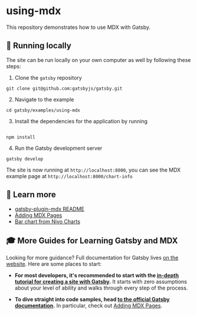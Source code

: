 # using-mdx

This repository demonstrates how to use MDX with Gatsby.

## 🔧 Running locally

The site can be run locally on your own computer as well by following these steps:

1. Clone the `gatsby` repository

```shell
git clone git@github.com:gatsbyjs/gatsby.git
```

2. Navigate to the example

```shell
cd gatsby/examples/using-mdx
```

3. Install the dependencies for the application by running

```shell

npm install

```

4. Run the Gatsby development server

```shell
gatsby develop
```

The site is now running at `http://localhost:8000`, you can see the MDX example page at `http://localhost:8000/chart-info`

## 🧰 Learn more

- [gatsby-plugin-mdx README](https://www.gatsbyjs.com/plugins/gatsby-plugin-mdx/)
- [Adding MDX Pages](https://www.gatsbyjs.com/docs/how-to/routing/mdx/)
- [Bar chart from Nivo Charts](https://nivo.rocks/bar/)

## 🎓 More Guides for Learning Gatsby and MDX

Looking for more guidance? Full documentation for Gatsby lives [on the website](https://www.gatsbyjs.com/). Here are some places to start:

- **For most developers, it's recommended to start with the [in-depth tutorial for creating a site with Gatsby](https://www.gatsbyjs.com/tutorial/).** It starts with zero assumptions about your level of ability and walks through every step of the process.

- **To dive straight into code samples, head [to the official Gatsby documentation](https://www.gatsbyjs.com/docs/).** In particular, check out [Adding MDX Pages](https://www.gatsbyjs.com/docs/how-to/routing/mdx/).
